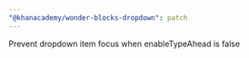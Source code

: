 ```yaml
---
"@khanacademy/wonder-blocks-dropdown": patch
---
```


Prevent dropdown item focus when enableTypeAhead is false
